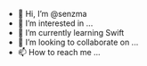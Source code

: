 - 👋 Hi, I’m @senzma
- 👀 I’m interested in ...
- 🌱 I’m currently learning Swift
- 💞️ I’m looking to collaborate on ...
- 📫 How to reach me ...

<!---
senzma/senzma is a ✨ special ✨ repository because its `README.md` (this file) appears on your GitHub profile.
You can click the Preview link to take a look at your changes.
--->
